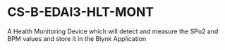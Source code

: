 # CS-B-EDAI3-HLT-MONT
A Health Monitoring Device which will detect and measure the SPo2 and BPM values and store it in the Blynk Application
